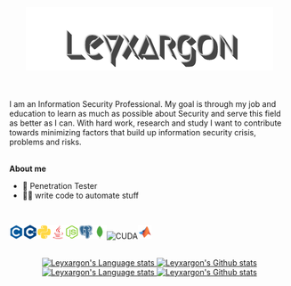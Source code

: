 <div align="center">
    <img src="https://raw.githubusercontent.com/Leyxargon/Leyxargon/master/img/Leyxargon_logo.png" alt="Welcome" align="center">
</div>
<br>
<br>

<br>
    I am an Information Security Professional. My goal is through my job and education to learn as much as possible about Security and serve this field as better as I can. With hard work, research and study I want to contribute towards minimizing factors that build up information security crisis, problems and risks.
<br>
<br>

**About me**
 - 💼 Penetration Tester
 - 👨‍💻 write code to automate stuff

<br>

<img src="https://raw.githubusercontent.com/devicons/devicon/master/icons/c/c-plain.svg" alt="C" width="25"/><img src="https://raw.githubusercontent.com/devicons/devicon/master/icons/cplusplus/cplusplus-plain.svg" alt="C++" width="25"/><img src="https://raw.githubusercontent.com/devicons/devicon/master/icons/python/python-plain.svg" alt="Python" width="25"/><img src="https://raw.githubusercontent.com/devicons/devicon/master/icons/java/java-plain.svg" alt="Java" width="25"/><img src="https://raw.githubusercontent.com/devicons/devicon/master/icons/nodejs/nodejs-plain.svg" alt="NodeJS" width="25"/><img src="https://raw.githubusercontent.com/devicons/devicon/master/icons/postgresql/postgresql-plain.svg" alt="PostgreSQL" width="25"/><img src="https://raw.githubusercontent.com/devicons/devicon/master/icons/mongodb/mongodb-plain.svg" alt="MongoDB" width="25"/><img src="https://cdn4.iconfinder.com/data/icons/logos-and-brands/512/235_Nvidia_logo-512.png" alt="CUDA" width="25"/><img src="https://raw.githubusercontent.com/devicons/devicon/master/icons/matlab/matlab-original.svg" alt="MATLAB" width="25"/>

<br>

<!-- Light Mode -->
<div align="center"> 
<a href="https://github.com/anuraghazra/github-readme-stats#gh-light-mode-only">
<img height=200 src="https://github-readme-stats-git-master-rstaa-rickstaa.vercel.app/api/top-langs/?username=Leyxargon&hide=javascript&layout=compact&langs_count=10&hide_border=1&role=OWNER,COLLABORATOR#gh-light-mode-only" alt="Leyxargon's Language stats" />
</a>
<a href="https://github.com/anuraghazra/github-readme-stats#gh-light-mode-only">
<img height=200 src="https://github-readme-stats-git-master-rstaa-rickstaa.vercel.app/api?username=Leyxargon&show_icons=true&count_private=true&line_height=28&hide_border=1&include_all_commits=true&card_width=450&role=OWNER,COLLABORATOR&exclude_repo=github-readme-stats#gh-light-mode-only" alt="Leyxargon's Github stats" />
</a>
</div>

<!-- Dark Mode -->
<div align="center"> 
<a href="https://github.com/anuraghazra/github-readme-stats#gh-dark-mode-only">
<img height=200 src="https://github-readme-stats-git-master-rstaa-rickstaa.vercel.app/api/top-langs/?username=Leyxargon&hide=javascript&layout=compact&langs_count=10&hide_border=1&role=OWNER,COLLABORATOR&theme=github_dark#gh-dark-mode-only" alt="Leyxargon's Language stats" />
</a>
<a href="https://github.com/anuraghazra/github-readme-stats#gh-dark-mode-only">
<img height=200 src="https://github-readme-stats-git-master-rstaa-rickstaa.vercel.app/api?username=Leyxargon&show_icons=true&count_private=true&line_height=28&hide_border=1&include_all_commits=true&card_width=450&role=OWNER,COLLABORATOR&exclude_repo=github-readme-stats&theme=github_dark#gh-dark-mode-only" alt="Leyxargon's Github stats" />
</a>
</div>
